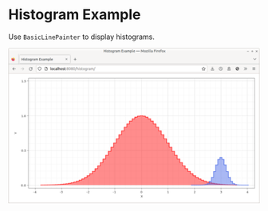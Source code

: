 # Histogram Example

Use `BasicLinePainter` to display histograms.

![Screenshot](./screenshot.png)
